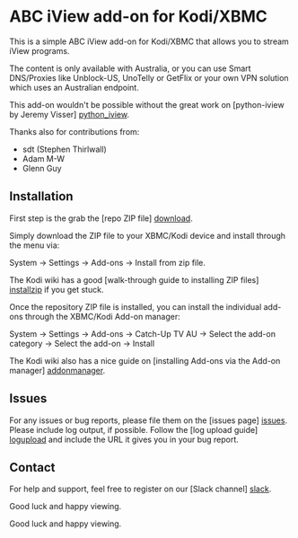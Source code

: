 ABC iView add-on for Kodi/XBMC
================================

This is a simple ABC iView add-on for Kodi/XBMC that allows you to stream
iView programs.

The content is only available with Australia, or you can use Smart DNS/Proxies
like Unblock-US, UnoTelly or GetFlix or your own VPN solution which
uses an Australian endpoint.

This add-on wouldn't be possible without the great work on 
[python-iview by Jeremy Visser] [python_iview].

Thanks also for contributions from:
  * sdt (Stephen Thirlwall)
  * Adam M-W
  * Glenn Guy


Installation
------------
First step is the grab the [repo ZIP file] [download].

Simply download the ZIP file to your XBMC/Kodi device and install through the menu via:

System -> Settings -> Add-ons -> Install from zip file.

The Kodi wiki has a good [walk-through guide to installing ZIP files] [installzip] if you get stuck.

Once the repository ZIP file is installed, you can install the individual add-ons through the XBMC/Kodi Add-on manager:

System -> Settings -> Add-ons -> Catch-Up TV AU -> Select the add-on category -> Select the add-on -> Install

The Kodi wiki also has a nice guide on [installing Add-ons via the Add-on manager] [addonmanager].

Issues
------
For any issues or bug reports, please file them on the [issues page] [issues].
Please include log output, if possible. Follow the [log upload guide] [logupload] and include the URL it gives you in your bug report.

Contact
-------
For help and support, feel free to register on our [Slack channel] [slack].

Good luck and happy viewing.


Good luck and happy viewing.

[python_iview]: https://jeremy.visser.name/2009/08/python-iview/
[repository]: https://github.com/xbmc-catchuptv-au/repo
[download]: https://github.com/xbmc-catchuptv-au/repo/tree/master/plugin.video.abc_iview
[issues]: https://github.com/andybotting/xbmc-addon-abc-iview/issues
[installzip]: http://kodi.wiki/view/HOW-TO:Install_add-ons_from_zip_files
[addonmanager]: http://kodi.wiki/view/Add-on_manager
[logupload]: http://kodi.wiki/view/Log_file/Easy
[slack]: http://slack-invite.aussieaddons.com/
